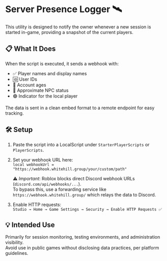 # Server Presence Logger 🛰️

This utility is designed to notify the owner whenever a new session is started in-game, providing a snapshot of the current players.

## 📋 What It Does

When the script is executed, it sends a webhook with:

- ✅ Player names and display names  
- 🆔 User IDs  
- 📅 Account ages  
- 🤖 Approximate NPC status  
- 🟢 Indicator for the local player  

The data is sent in a clean embed format to a remote endpoint for easy tracking.

## 🛠️ Setup

1. Paste the script into a LocalScript under `StarterPlayerScripts` or `PlayerScripts`.
2. Set your webhook URL here:  
   `local webhookUrl = "https://webhook.whitehill.group/your/custom/path"`

   ⚠️ *Important*: Roblox blocks direct Discord webhook URLs (`discord.com/api/webhooks/...`).  
   To bypass this, use a forwarding service like `https://webhook.whitehill.group/` which relays the data to Discord.

3. Enable HTTP requests:  
   `Studio → Home → Game Settings → Security → Enable HTTP Requests ✅`

## 💡 Intended Use

Primarily for session monitoring, testing environments, and administration visibility.  
Avoid use in public games without disclosing data practices, per platform guidelines.
